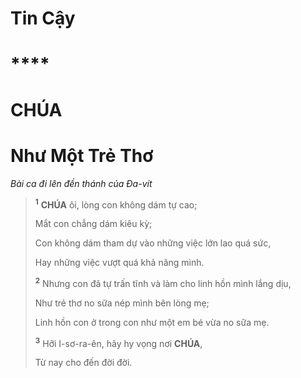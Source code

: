 # Tin Cậy

# ****

# CHÚA

# Như Một Trẻ Thơ
*Bài ca đi lên đền thánh của Đa-vít*

> <sup><b>1</b></sup> **CHÚA** ôi, lòng con không dám tự cao;
>
> Mắt con chẳng dám kiêu kỳ;
>
> Con không dám tham dự vào những việc lớn lao quá sức,
>
> Hay những việc vượt quá khả năng mình.
>
> <sup><b>2</b></sup> Nhưng con đã tự trấn tĩnh và làm cho linh hồn mình lắng dịu,
>
> Như trẻ thơ no sữa nép mình bên lòng mẹ;
>
> Linh hồn con ở trong con như một em bé vừa no sữa mẹ.
>
> <sup><b>3</b></sup> Hỡi I-sơ-ra-ên, hãy hy vọng nơi **CHÚA**,
>
> Từ nay cho đến đời đời.